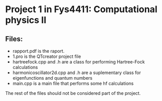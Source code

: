 Project 1 in Fys4411: Computational physics II
==============================
Files:
---------------------
- rapport.pdf is the raport.
- 1.pro is the QTcreator project file
- hartreefock.cpp and .h are a class for performing Hartree-Fock calculations
- harmonicoscillator2d.cpp and .h are a suplementary class for eigenfunctions
and quantum numbers
- main.cpp is a main file that performs some hf calculations

The rest of the files should not be 
considered part of the project.